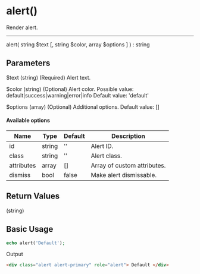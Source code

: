 # alert()

Render alert.

---

alert( string $text [, string $color, array $options ] ) : string

## Parameters

$text (string) (Required) Alert text.

$color (string) (Optional) Alert color. Possible value: default|success|warning|error|info Default value: 'default'

$options (array) (Optional) Additional options. Default value: []

#### Available options

| Name       | Type   | Default | Description                 |
|------------|--------|---------|-----------------------------|
| id         | string | ''      | Alert ID.                   |
| class      | string | ''      | Alert class.                |
| attributes | array  | []      | Array of custom attributes. |
| dismiss    | bool   | false   | Make alert dismissable.     |

## Return Values

(string)

## Basic Usage

```php
echo alert('Default');
```

Output

```html
<div class="alert alert-primary" role="alert"> Default </div>
```
